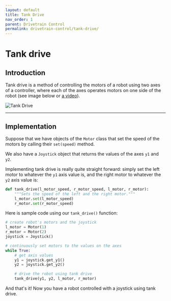 ```yaml
---
layout: default
title: Tank Drive
nav_order: 1
parent: Drivetrain Control
permalink: drivetrain-control/tank-drive/
---
```


# Tank drive

## Introduction

Tank drive is a method of controlling the motors of a robot using two axes of a controller, where each of the axes operates motors on one side of the robot (see image below or [a video](https://www.youtube.com/watch?v=vK2CGj8gAWc)).

![Tank Drive]({{site.url}}/assets/images/drivetrain-control/tank-drive.png "Tank Drive")

---

## Implementation

Suppose that we have objects of the `Motor` class that set the speed of the motors by calling their `set(speed)` method.

We also have a `Joystick` object that returns the values of the axes `y1` and `y2`.

Implementing tank drive is really quite straight forward: simply set the left motor to whatever the `y1` axis value is, and the right motor to whatever the `y2` axis value is:

```python
def tank_drive(l_motor_speed, r_motor_speed, l_motor, r_motor):
    """Sets the speed of the left and the right motor."""
    l_motor.set(l_motor_speed)
    r_motor.set(r_motor_speed)
```

Here is sample code using our `tank_drive()` function:

```python
# create robot's motors and the joystick
l_motor = Motor(1)
r_motor = Motor(2)
joystick = Joystick()

# continuously set motors to the values on the axes
while True:
    # get axis values
    y1 = joystick.get_y1()
    y2 = joystick.get_y2()

    # drive the robot using tank drive
    tank_drive(y1, y2, l_motor, r_motor)
```

And that's it! Now you have a robot controlled with a joystick using tank drive.
